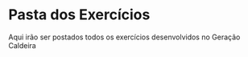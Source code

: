 <h1>Pasta dos Exercícios</h1>
<p>Aqui irão ser postados todos os exercícios desenvolvidos no Geração Caldeira</p>

